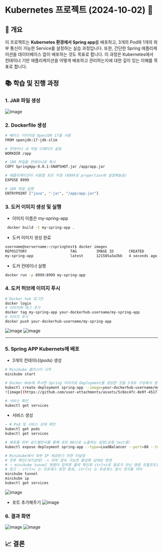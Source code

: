 # Kubernetes 프로젝트 (2024-10-02) 🚀

## 📝 개요
이 프로젝트는 **Kubernetes 환경에서 Spring app**를 배포하고, 3개의 Pod와 1개의 외부 통신이 가능한 Service를 설정하는 실습 과정입니다. 또한, 간단한 Spring 애플리케이션을 데이터베이스 없이 배포하는 것도 목표로 합니다. 이 과정은 Kubernetes에서 컨테이너 기반 애플리케이션을 어떻게 배포하고 관리하는지에 대한 깊이 있는 이해를 목표로 합니다.


## 📚 학습 및 진행 과정

### 1. JAR 파일 생성
![image](https://github.com/user-attachments/assets/7e2e5dde-313d-4d24-83a5-f186930c950e)

### 2. Dockerfile 생성

```bash
# 베이스 이미지로 OpenJDK 17을 사용
FROM openjdk:17-jdk-slim

# 컨테이너 내 작업 디렉터리 설정
WORKDIR /app

# JAR 파일을 컨테이너로 복사
COPY SpringApp-0.0.1-SNAPSHOT.jar /app/app.jar

# 애플리케이션이 사용할 포트 지정 (8999로 properties에 설정해놓음)
EXPOSE 8999

# JAR 파일 실행
ENTRYPOINT ["java", "-jar", "/app/app.jar"]
```

### 3. 도커 이미지 생성 및 실행 
- 이미지 이름은 my-spring-app
```bash
 docker build -t my-spring-app .
```
- 도커 이미지 생성 완료
```bash
username@servername:~/springtest$ docker images
REPOSITORY                    TAG         IMAGE ID       CREATED         SIZE
my-spring-app                 latest      121585a3a3bb   4 seconds ago   428MB
```
- 도커 컨테이너 실행
```bash
docker run -p 8999:8999 my-spring-app
```
### 4. 도커 허브에 이미지 푸시
```bash
# Docker hub 로그인
docker login
# 이미지에 태그 추가
docker tag my-spring-app your-dockerhub-username/my-spring-app
# 이미지 푸시
docker push your-dockerhub-username/my-spring-app
```
![image](https://github.com/user-attachments/assets/84c18a41-7757-429f-b816-1859f29d54be)
![image](https://github.com/user-attachments/assets/29365ae0-4d3e-424f-b985-4262072ba6d7)

---
### 5. Spring APP Kubernets에 배포
- 3개의 컨테이너(pods) 생성
```bash
# Minikube 클러스터 시작
minikube start

# Docker Hub에 푸시한 Spring 이미지로 Deployment를 생성한 것을 3개로 구성해서 생성 및 배포
kubectl create deployment spring-app --image=your-dockerhub-username/my-spring-app --replicas=3
![image](https://github.com/user-attachments/assets/5c8ec4fc-8e9f-4517-b976-bab86de2a31d)

# 서비스 확인
kubectl get services
```

- 서비스 생성
```bash
- # Pod 및 서비스 상태 확인
kubectl get pods
kubectl get services

# 배포를 외부 로드밸런서를 통해 포트 80으로 노출하는 설정(로컬 test용)
kubectl expose deployment spring-app --type=LoadBalancer --port=80 --target-port=8999

# Minikube에서 외부 IP 제공받기 위한 터널링
# 전후 확인(대기상태) -> 외부 접속 가능한 활성화 상태로 변경
# ✨ minikube tunnel 명령어 입력후 출력 확인후 ctrl+z로 종료가 아닌 명령 프롬프트로 이동해야 
# 참고 : ctrl+c 는 프로세스 완전 종료, ctrl+z 는 프로세스 일시 정지를 의미 
minikube tunnel  
minikube ip
kubectl get services
```
![image](https://github.com/user-attachments/assets/7f79c53f-4cab-45ad-83d9-c211068f420b)

- 포트 추가해주기
![image](https://github.com/user-attachments/assets/eb0c79fd-53cd-4148-a356-6955ab3c20ec)

### 6. 결과 화면
![image](https://github.com/user-attachments/assets/b27da826-30e3-4593-bff1-27dd706ebe7b)
![image](https://github.com/user-attachments/assets/a3a65341-3c3f-4694-a8c5-924122f9e744)
## 📈 결론


